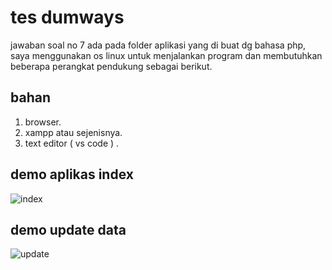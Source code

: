 # tes dumways
jawaban soal no 7 ada pada folder aplikasi
yang di buat dg bahasa php, saya menggunakan os linux
untuk menjalankan program dan membutuhkan beberapa perangkat pendukung sebagai berikut.

## bahan
1. browser.
2. xampp atau sejenisnya.
3. text editor ( vs code ) .


## demo aplikas index
![index](https://user-images.githubusercontent.com/52842458/61577642-71e46580-ab14-11e9-9ed4-cfd0c376efd8.png)



## demo update data
![update](https://user-images.githubusercontent.com/52842458/61577657-b3751080-ab14-11e9-85f3-d7da01bb15ac.png)
